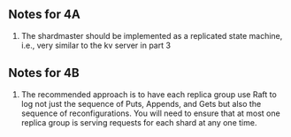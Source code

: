Notes for 4A
--------
1. The shardmaster should be implemented as a replicated state machine, i.e., very similar to the kv server in part 3

Notes for 4B
--------
1. The recommended approach is to have each replica group use Raft to log not just the sequence of Puts, Appends, and Gets but also the sequence of reconfigurations. You will need to ensure that at most one replica group is serving requests for each shard at any one time.
